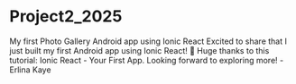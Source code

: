 # Project2_2025
My first Photo Gallery Android app using Ionic React
Excited to share that I just built my first Android app using Ionic React! 🚀 Huge thanks to this tutorial: Ionic React - Your First App. Looking forward to exploring more!
-Erlina Kaye
